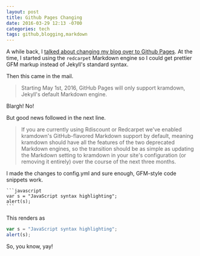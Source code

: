 ```yaml
---
layout: post
title: Github Pages Changing
date: 2016-03-29 12:13 -0700
categories: tech
tags: github,blogging,markdown
---
```


A while back, I [talked about changing my blog over to Github Pages](http://lowlyadmin.com/tech/2015/12/23/blogging-with-github-pages/). At the time, I started using the `redcarpet` Markdown engine so I could get prettier GFM markup instead of Jekyll's standard syntax. 

Then this came in the mail. 

> Starting May 1st, 2016, GitHub Pages will only support kramdown, Jekyll's default Markdown engine.

Blargh! No!

But good news followed in the next line.

> If you are currently using Rdiscount or Redcarpet we've enabled kramdown's GitHub-flavored Markdown support by default, meaning kramdown should have all the features of the two deprecated Markdown engines, so the transition should be as simple as updating the Markdown setting to kramdown in your site's configuration (or removing it entirely) over the course of the next three months.

I made the changes to config.yml and sure enough, GFM-style code snippets work.


    ```javascript
    var s = "JavaScript syntax highlighting";
    alert(s);
    ```


This renders as 

```javascript
var s = "JavaScript syntax highlighting";
alert(s);
```

So, you know, yay!
